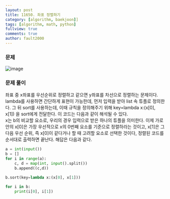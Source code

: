 ```yaml
---
layout: post
title: 11650. 좌표 정렬하기
category: [algorithm, baekjoon]]
tags: [algorithm, math, python]
fullview: true
comments: true
author: fault2000
---
```

### 문제

![image](https://user-images.githubusercontent.com/73513005/151014812-25e0d32e-e945-481d-83a3-fec8fa9fe4ab.png)

### 문제 풀이

좌표 중 x좌표를 우선순위로 정렬하고 같으면 y좌표를 차선으로 정렬하는 문제이다.  
lambda를 사용하면 간단하게 표현이 가능한데, 먼저 입력을 받아 list 속 튜플로 정의한다. 그 뒤 sort를 사용하는데, 이때 규칙을 정의해주기 위해 key=lambda x:(x[0], x[1]) 을 sort에게 전달한다. 이 코드는 다음과 같이 해석될 수 있다.  
x는 b의 비교할 요소로, 우리의 경우 입력으로 받은 하나의 튜플을 의미한다. 이제 가로 안의 x[0]은 가장 우선적으로 x의 0번째 요소를 기준으로 정렬하라는 것이고, x[1]은 그 다음 우선 순위, 즉 x[0]이 같다거나 할 때 고려할 요소로 선택한 것이다, 정렬된 코드를 순서대로 출력하면 끝난다. 해답은 다음과 같다.

```python
a = int(input())
b = []
for i in range(a):
    c, d = map(int, input().split())
    b.append((c,d))

b.sort(key=lambda x:(x[0], x[1]))

for i in b:
    print(i[0], i[1])
```
